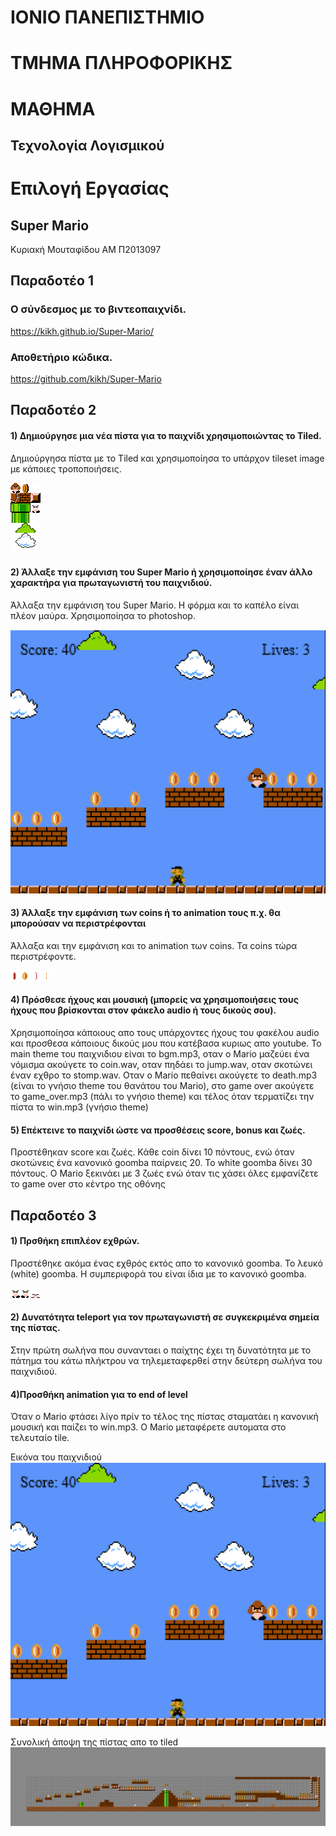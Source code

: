 # ΙΟΝΙΟ ΠΑΝΕΠΙΣΤΗΜΙΟ 


# ΤΜΗΜΑ ΠΛΗΡΟΦΟΡΙΚΗΣ 


# ΜΑΘΗΜΑ
## Τεχνολογία Λογισμικού

# Επιλογή Εργασίας
## Super Mario

Κυριακή Μουταφίδου
ΑΜ Π2013097

## Παραδοτέο 1
### Ο σύνδεσμος με το βιντεοπαιχνίδι.

https://kikh.github.io/Super-Mario/

### Αποθετήριο κώδικα.

https://github.com/kikh/Super-Mario

## Παραδοτέο 2

#### 1) Δημιούργησε μια νέα πίστα για το παιχνίδι χρησιμοποιώντας το Tiled.
Δημιούργησα πίστα με το Tiled και χρησιμοποίησα το υπάρχον tileset image με κάποιες τροποποιήσεις.

![](super_mario_tiles.png)

#### 2) Άλλαξε την εμφάνιση του Super Mario ή χρησιμοποίησε έναν άλλο χαρακτήρα για πρωταγωνιστή του παιχνιδιού.
Άλλαξα την εμφάνιση του Super Mario. Η φόρμα και το καπέλο είναι πλέον μαύρα. Xρησιμοποίησα το photoshop.

![](mario.png)

#### 3) Άλλαξε την εμφάνιση των coins ή το animation τους π.χ. θα μπορούσαν να περιστρέφονται
Άλλαξα και την εμφάνιση και το animation των coins. Τα coins τώρα περιστρέφοντε.

![](coins.png)

#### 4) Πρόσθεσε ήχους και μουσική (μπορείς να χρησιμοποιήσεις τους ήχους που βρίσκονται στον φάκελο audio ή τους δικούς σου).
Χρησιμοποίησα κάποιους απο τους υπάρχοντες ήχους του φακέλου audio και προσθεσα κάποιους δικούς μου που κατέβασα κυριως απο youtube. To
main theme του παιχνιδιου είναι το bgm.mp3, οταν ο Mario μαζεύει ένα νόμισμα ακούγετε το coin.wav, οταν πηδάει το jump.wav, οταν σκοτώνει έναν εχθρο το
stomp.wav. Οταν ο Mario πεθαίνει ακούγετε το death.mp3 (είναι το γνήσιο theme του θανάτου του Mario), στο game over ακούγετε το game_over.mp3 (πάλι το γνήσιο theme) και τέλος όταν τερματίζει την πίστα το win.mp3 (γνήσιο theme)

#### 5) Επέκτεινε το παιχνίδι ώστε να προσθέσεις score, bonus και ζωές.
Προστέθηκαν score και ζωές. Κάθε coin δίνει 10 πόντους, ενώ όταν σκοτώνεις ένα κανονικό goomba παίρνεις 20. Το white goomba δίνει 30 πόντους. Ο Mario ξεκινάει με 3 ζωές ενώ όταν τις χάσει όλες εμφανίζετε το game over στo κέντρο της οθόνης

## Παραδοτέο 3

#### 1) Πρσθήκη επιπλέον εχθρών.
Προστέθηκε ακόμα ένας εχθρός εκτός απο το κανονικό goomba. To λευκό (white) goomba. Η συμπεριφορά του είναι ίδια με το κανονικό goomba.

![](whitegoomba.png)

#### 2) Δυνατότητα teleport για τον πρωταγωνιστή σε συγκεκριμένα σημεία της πίστας.
Στην πρώτη σωλήνα που συνανταει ο παίχτης έχει τη δυνατότητα με το πάτημα του κάτω πλήκτρου να τηλεμεταφερθεί στην δεύτερη σωλήνα του παιχνιδιού.

#### 4)Προσθήκη animation για το end of level
Όταν ο Mario φτάσει λίγο πρίν το τέλος της πίστας σταματάει η κανονική μουσική και παίζει το win.mp3. Ο Mario μεταφέρετε αυτοματα στο τελευταίο tile.

Εικόνα του παιχνιδιού
![](game.png)

Συνολική άποψη της πίστας απο το tiled
![](mariotiled.png)
